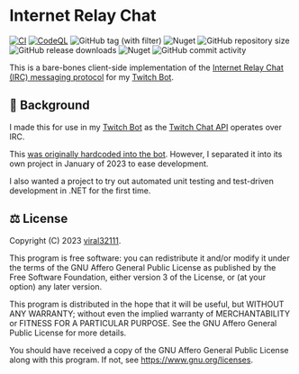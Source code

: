# Internet Relay Chat

[![CI](https://github.com/viral32111/InternetRelayChat/actions/workflows/ci.yml/badge.svg)](https://github.com/viral32111/InternetRelayChat/actions/workflows/ci.yml)
[![CodeQL](https://github.com/viral32111/InternetRelayChat/actions/workflows/codeql.yml/badge.svg)](https://github.com/viral32111/InternetRelayChat/actions/workflows/codeql.yml)
![GitHub tag (with filter)](https://img.shields.io/github/v/tag/viral32111/InternetRelayChat?label=Latest)
![Nuget](https://img.shields.io/nuget/v/viral32111.InternetRelayChat?label=NuGet)
![GitHub repository size](https://img.shields.io/github/repo-size/viral32111/InternetRelayChat?label=Size)
![GitHub release downloads](https://img.shields.io/github/downloads/viral32111/InternetRelayChat/total?label=Downloads)
![Nuget](https://img.shields.io/nuget/dt/viral32111.InternetRelayChat?label=Installs)
![GitHub commit activity](https://img.shields.io/github/commit-activity/m/viral32111/InternetRelayChat?label=Commits)

This is a bare-bones client-side implementation of the [Internet Relay Chat (IRC) messaging protocol](https://datatracker.ietf.org/doc/html/rfc1459.html) for my [Twitch Bot](https://github.com/viral32111/twitch-bot).

## 📜 Background

I made this for use in my [Twitch Bot](https://github.com/viral32111/InternetRelayChat) as the [Twitch Chat API](https://dev.twitch.tv/docs/irc/) operates over IRC.

This [was originally hardcoded into the bot](https://github.com/viral32111/twitch-bot/tree/961fc729a8fc151686eb3e7c2c371768c9a81f7f/Source/InternetRelayChat). However, I separated it into its own project in January of 2023 to ease development.

I also wanted a project to try out automated unit testing and test-driven development in .NET for the first time.

## ⚖️ License

Copyright (C) 2023 [viral32111](https://viral32111.com).

This program is free software: you can redistribute it and/or modify
it under the terms of the GNU Affero General Public License as
published by the Free Software Foundation, either version 3 of the
License, or (at your option) any later version.

This program is distributed in the hope that it will be useful,
but WITHOUT ANY WARRANTY; without even the implied warranty of
MERCHANTABILITY or FITNESS FOR A PARTICULAR PURPOSE. See the
GNU Affero General Public License for more details.

You should have received a copy of the GNU Affero General Public License
along with this program. If not, see https://www.gnu.org/licenses.
